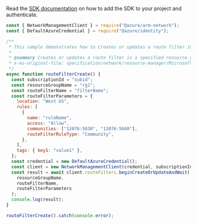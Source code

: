 Read the [SDK documentation](https://github.com/Azure/azure-sdk-for-js/blob/%40azure%2Farm-network_28.0.0/sdk/network/arm-network/README.md) on how to add the SDK to your project and authenticate.

```javascript
const { NetworkManagementClient } = require("@azure/arm-network");
const { DefaultAzureCredential } = require("@azure/identity");

/**
 * This sample demonstrates how to Creates or updates a route filter in a specified resource group.
 *
 * @summary Creates or updates a route filter in a specified resource group.
 * x-ms-original-file: specification/network/resource-manager/Microsoft.Network/stable/2021-08-01/examples/RouteFilterCreate.json
 */
async function routeFilterCreate() {
  const subscriptionId = "subid";
  const resourceGroupName = "rg1";
  const routeFilterName = "filterName";
  const routeFilterParameters = {
    location: "West US",
    rules: [
      {
        name: "ruleName",
        access: "Allow",
        communities: ["12076:5030", "12076:5040"],
        routeFilterRuleType: "Community",
      },
    ],
    tags: { key1: "value1" },
  };
  const credential = new DefaultAzureCredential();
  const client = new NetworkManagementClient(credential, subscriptionId);
  const result = await client.routeFilters.beginCreateOrUpdateAndWait(
    resourceGroupName,
    routeFilterName,
    routeFilterParameters
  );
  console.log(result);
}

routeFilterCreate().catch(console.error);
```
